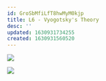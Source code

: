 ```yaml
---
id: GroSbMfiLfT8hwMyM0kjp
title: L6 - Vyogotsky's Theory
desc: ''
updated: 1630931734255
created: 1630931560520
---
```



![](/assets/images/IDTB_Lec6.1.jpeg)

![](/assets/images/IDTB_Lec6.2.jpeg)
